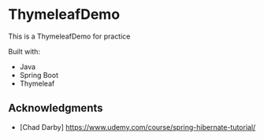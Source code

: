 # ThymeleafDemo
 
This is a ThymeleafDemo for practice 

Built with:
    
- Java  
- Spring Boot
- Thymeleaf

## Acknowledgments 
 
* [Chad Darby] https://www.udemy.com/course/spring-hibernate-tutorial/ 
